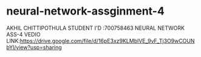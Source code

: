 # neural-network-assginment-4
AKHIL CHITTIPOTHULA
STUDENT I'D :700758463 
NEURAL NETWORK ASS-4
VEDIO LINK:https://drive.google.com/file/d/16pE3xz9KLMblVE_9vF_Tj3O9wCOUNbYl/view?usp=sharing

